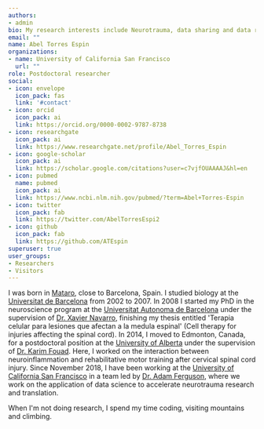 ```yaml
---
authors:
- admin
bio: My research interests include Neurotrauma, data sharing and data reuse. 
email: ""
name: Abel Torres Espin
organizations:
- name: University of California San Francisco
  url: ""
role: Postdoctoral researcher
social:
- icon: envelope
  icon_pack: fas
  link: '#contact'
- icon: orcid
  icon_pack: ai
  link: https://orcid.org/0000-0002-9787-8738
- icon: researchgate
  icon_pack: ai
  link: https://www.researchgate.net/profile/Abel_Torres_Espin
- icon: google-scholar
  icon_pack: ai
  link: https://scholar.google.com/citations?user=c7vjfOUAAAAJ&hl=en
- icon: pubmed
  name: pubmed
  icon_pack: ai
  link: https://www.ncbi.nlm.nih.gov/pubmed/?term=Abel+Torres-Espin
- icon: twitter
  icon_pack: fab
  link: https://twitter.com/AbelTorresEspi2
- icon: github
  icon_pack: fab
  link: https://github.com/ATEspin
superuser: true
user_groups:
- Researchers
- Visitors
---
```


I was born in [Mataro](https://www.google.es/search?q=mataro&rlz=1C1CHZL_enCA733CA734&source=lnms&tbm=isch&sa=X&ved=0ahUKEwj_v_j7nN3dAhVDiRoKHf_DCR0Q_AUICigB&biw=1536&bih=718), close to Barcelona, Spain. I studied biology at the [Universitat de Barcelona](https://www.ub.edu/web/ub/en/index.html?) from 2002 to 2007. In 2008 I started my PhD in the neuroscience program at the [Universitat Autonoma de Barcelona](https://www.uab.cat/es/) under the supervision of [Dr. Xavier Navarro](http://inc.uab.cat/English/profile.php?id=105), finishing my thesis entitled 'Terapia celular para lesiones que afectan a la medula espinal' (Cell therapy for injuries affecting the spinal cord). In 2014, I moved to Edmonton, Canada, for a postdoctoral position at the [University of Alberta](https://www.ualberta.ca/index.html) under the supervision of [Dr. Karim Fouad](https://www.ualberta.ca/rehabilitation/about-us/contact-us/faculty-directory/karim-fouad). Here, I worked on the interaction between neuroinflammation and rehabilitative motor training after cervical spinal cord injury. Since November 2018, I have been working at the [University of California San Francisco](https://www.ucsf.edu/) in a team led by [Dr. Adam Ferguson](http://neurosurgery.ucsf.edu/index.php/about_us_faculty_ferguson.html), where we work on the application of data science to accelerate neurotrauma research and translation.

When I'm not doing research, I spend my time coding, visiting mountains and climbing.


